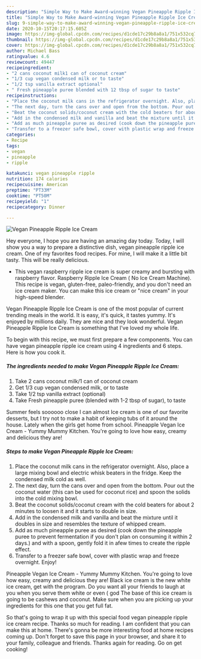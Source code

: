 ```yaml
---
description: "Simple Way to Make Award-winning Vegan Pineapple Ripple Ice Cream"
title: "Simple Way to Make Award-winning Vegan Pineapple Ripple Ice Cream"
slug: 9-simple-way-to-make-award-winning-vegan-pineapple-ripple-ice-cream
date: 2020-10-15T20:17:15.605Z
image: https://img-global.cpcdn.com/recipes/d1cde17c29b8a8a1/751x532cq70/vegan-pineapple-ripple-ice-cream-recipe-main-photo.jpg
thumbnail: https://img-global.cpcdn.com/recipes/d1cde17c29b8a8a1/751x532cq70/vegan-pineapple-ripple-ice-cream-recipe-main-photo.jpg
cover: https://img-global.cpcdn.com/recipes/d1cde17c29b8a8a1/751x532cq70/vegan-pineapple-ripple-ice-cream-recipe-main-photo.jpg
author: Michael Bass
ratingvalue: 4.6
reviewcount: 49447
recipeingredient:
- "2 cans coconut milk1 can of coconut cream"
- "1/3 cup vegan condensed milk or to taste"
- "1/2 tsp vanilla extract optional"
- " Fresh pineapple puree blended with 12 tbsp of sugar to taste"
recipeinstructions:
- "Place the coconut milk cans in the refrigerator overnight. Also, place a large mixing bowl and electric whisk beaters in the fridge. Keep the condensed milk cold as well."
- "The next day, turn the cans over and open from the bottom. Pour out the coconut water (this can be used for coconut rice) and spoon the solids into the cold mixing bowl."
- "Beat the coconut solids/coconut cream with the cold beaters for about 2 minutes to loosen it and it starts to double in size."
- "Add in the condensed milk and vanilla and beat the mixture until it doubles in size and resembles the texture of whipped cream."
- "Add as much pineapple puree as desired (cook down the pineapple puree to prevent fermentation if you don&#39;t plan on consuming it within 2 days.) and with a spoon, gently fold it in afew times to create the ripple effect."
- "Transfer to a freezer safe bowl, cover with plastic wrap and freeze overnight. Enjoy!"
categories:
- Recipe
tags:
- vegan
- pineapple
- ripple

katakunci: vegan pineapple ripple 
nutrition: 174 calories
recipecuisine: American
preptime: "PT33M"
cooktime: "PT50M"
recipeyield: "1"
recipecategory: Dinner

---
```



![Vegan Pineapple Ripple Ice Cream](https://img-global.cpcdn.com/recipes/d1cde17c29b8a8a1/751x532cq70/vegan-pineapple-ripple-ice-cream-recipe-main-photo.jpg)

Hey everyone, I hope you are having an amazing day today. Today, I will show you a way to prepare a distinctive dish, vegan pineapple ripple ice cream. One of my favorites food recipes. For mine, I will make it a little bit tasty. This will be really delicious.

- This vegan raspberry ripple ice cream is super creamy and bursting with raspberry flavor. Raspberry Ripple Ice Cream ( No Ice Cream Machine). This recipe is vegan, gluten-free, paleo-friendly, and you don&#39;t need an ice cream maker. You can make this ice cream or &#34;nice cream&#34; in your high-speed blender.

Vegan Pineapple Ripple Ice Cream is one of the most popular of current trending meals in the world. It is easy, it's quick, it tastes yummy. It's enjoyed by millions daily. They are nice and they look wonderful. Vegan Pineapple Ripple Ice Cream is something that I've loved my whole life.


To begin with this recipe, we must first prepare a few components. You can have vegan pineapple ripple ice cream using 4 ingredients and 6 steps. Here is how you cook it.

<!--inarticleads1-->

##### The ingredients needed to make Vegan Pineapple Ripple Ice Cream:

1. Take 2 cans coconut milk/1 can of coconut cream
1. Get 1/3 cup vegan condensed milk, or to taste
1. Take 1/2 tsp vanilla extract (optional)
1. Take  Fresh pineapple puree (blended with 1-2 tbsp of sugar), to taste


Summer feels soooooo close I can almost Ice cream is one of our favorite desserts, but I try not to make a habit of keeping tubs of it around the house. Lately when the girls get home from school. Pineapple Vegan Ice Cream - Yummy Mummy Kitchen. You&#39;re going to love how easy, creamy and delicious they are! 

<!--inarticleads2-->

##### Steps to make Vegan Pineapple Ripple Ice Cream:

1. Place the coconut milk cans in the refrigerator overnight. Also, place a large mixing bowl and electric whisk beaters in the fridge. Keep the condensed milk cold as well.
1. The next day, turn the cans over and open from the bottom. Pour out the coconut water (this can be used for coconut rice) and spoon the solids into the cold mixing bowl.
1. Beat the coconut solids/coconut cream with the cold beaters for about 2 minutes to loosen it and it starts to double in size.
1. Add in the condensed milk and vanilla and beat the mixture until it doubles in size and resembles the texture of whipped cream.
1. Add as much pineapple puree as desired (cook down the pineapple puree to prevent fermentation if you don&#39;t plan on consuming it within 2 days.) and with a spoon, gently fold it in afew times to create the ripple effect.
1. Transfer to a freezer safe bowl, cover with plastic wrap and freeze overnight. Enjoy!


Pineapple Vegan Ice Cream - Yummy Mummy Kitchen. You&#39;re going to love how easy, creamy and delicious they are! Black ice cream is the new white ice cream, get with the program. Do you want all your friends to laugh at you when you serve them white or even ( god The base of this ice cream is going to be cashews and coconut. Make sure when you are picking up your ingredients for this one that you get full fat. 

So that's going to wrap it up with this special food vegan pineapple ripple ice cream recipe. Thanks so much for reading. I am confident that you can make this at home. There's gonna be more interesting food at home recipes coming up. Don't forget to save this page in your browser, and share it to your family, colleague and friends. Thanks again for reading. Go on get cooking!
